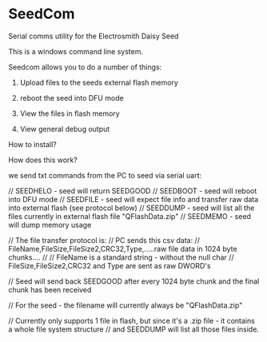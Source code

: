# SeedCom
Serial comms utility for the Electrosmith Daisy Seed

This is a windows command line system.

Seedcom allows you to do a number of things:

1) Upload files to the seeds external flash memory

2) reboot the seed into DFU mode

3) View the files in flash memory

4) View general debug output

How to install?

How does this work?

we send txt commands from the PC to seed via serial uart:

// SEEDHELO - seed will return SEEDGOOD
// SEEDBOOT - seed will reboot into DFU mode
// SEEDFILE - seed will expect file info and transfer raw data into external flash (see protocol below)
// SEEDDUMP - seed will list all the files currently in external flash file "QFlashData.zip"
// SEEDMEMO - seed will dump memory usage

// The file transfer protocol is:
//		PC sends this csv data:
//			FileName,FileSize,FileSize2,CRC32,Type,.....raw file data in 1024 byte chunks....
//
//		FileName is a standard string - without the null char
//		FileSize,FileSize2,CRC32 and Type are sent as raw DWORD's

//		Seed will send back SEEDGOOD after every 1024 byte chunk and the final chunk has been received

// For the seed - the filename will currently always be "QFlashData.zip"

// Currently only supports 1 file in flash, but since it's a .zip file - it contains a whole file system structure
// and SEEDDUMP will list all those files inside.
